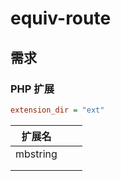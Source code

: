 # equiv-route



## 需求

### PHP 扩展

```ini
extension_dir = "ext"
```



| 扩展名   |      |      |
| -------- | ---- | ---- |
| mbstring |      |      |
|          |      |      |
|          |      |      |
